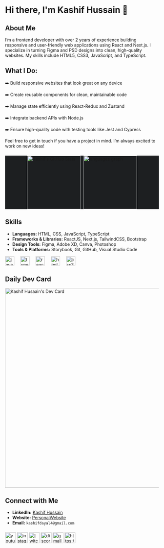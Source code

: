 

# Hi there, I'm Kashif Hussain 👋
## About Me

I’m a frontend developer with over 2 years of experience building responsive and user-friendly web applications using React and Next.js. I specialize in turning Figma and PSD designs into clean, high-quality websites. My skills include HTML5, CSS3, JavaScript, and TypeScript.

## What I Do:
 ➡️ Build responsive websites that look great on any device

 ➡️ Create reusable components for clean, maintainable code

 ➡️ Manage state efficiently using React-Redux and Zustand

 ➡️ Integrate backend APIs with Node.js

 ➡️ Ensure high-quality code with testing tools like Jest and Cypress

Feel free to get in touch if you have a project in mind. I’m always excited to work on new ideas!



###
<div style="display: flex; align-items: center; justify-content: center; background-color: #1d1f21;">
  <a href="https://github.com/kashif-hussain6">
    <img src="https://github-readme-stats.vercel.app/api?username=kashif-hussain6&show_icons=true&line_height=27&count_private=true&title_color=ffffff&text_color=c9cacc&icon_color=2bbc8a&bg_color=1d1f21" alt="Kashif's GitHub Stats" style="height: 175px;"/>
  </a>
  <img src="https://github-readme-stats.vercel.app/api/top-langs?username=maurodesouza&locale=en&hide_title=false&layout=compact&card_width=320&langs_count=5&theme=dracula&hide_border=false" style="height: 175px; margin-left: 10px;" alt="languages graph"/>
</div>





## Skills
- **Languages:** HTML, CSS, JavaScript, TypeScript
- **Frameworks & Libraries:** ReactJS, Next.js, TailwindCSS, Bootstrap
- **Design Tools:** Figma, Adobe XD, Canva, Photoshop
- **Tools & Platforms:** Storybook, Git, GitHub, Visual Studio Code



<div align="left">
  <img src="https://cdn.jsdelivr.net/gh/devicons/devicon/icons/javascript/javascript-original.svg" height="30" alt="javascript logo"  />
  <img width="12" />
  <img src="https://cdn.jsdelivr.net/gh/devicons/devicon/icons/typescript/typescript-original.svg" height="30" alt="typescript logo"  />
  <img width="12" />
  <img src="https://cdn.jsdelivr.net/gh/devicons/devicon/icons/react/react-original.svg" height="30" alt="react logo"  />
  <img width="12" />
  <img src="https://cdn.jsdelivr.net/gh/devicons/devicon/icons/html5/html5-original.svg" height="30" alt="html5 logo"  />
  <img width="12" />
  <img src="https://cdn.jsdelivr.net/gh/devicons/devicon/icons/css3/css3-original.svg" height="30" alt="css3 logo"  />
  <img width="12" />

</div>

###
## Daily Dev Card 
<a href="https://app.daily.dev/kashifhusaain"><img src="https://api.daily.dev/devcards/v2/eQLArrZZLJjLxdq5w7uxK.png?type=wide&r=u9d" width="652" alt="Kashif Husaain's Dev Card"/></a>

## Connect with Me
- **LinkedIn:** [Kashif Hussain](https://www.linkedin.com/in/kashif-hussain64/)
- **Website:** [PersonalWebsite](https://portfolio-react-three-chi.vercel.app/)
- **Email:** `kashifdayal4@gmail.com`

###


<div align="left">
  <img src="https://img.shields.io/static/v1?message=Youtube&logo=youtube&label=&color=FF0000&logoColor=white&labelColor=&style=for-the-badge" height="35" alt="youtube logo"  />
  <img src="https://img.shields.io/static/v1?message=Instagram&logo=instagram&label=&color=E4405F&logoColor=white&labelColor=&style=for-the-badge" height="35" alt="instagram logo"  />
  <img src="https://img.shields.io/static/v1?message=Twitch&logo=twitch&label=&color=9146FF&logoColor=white&labelColor=&style=for-the-badge" height="35" alt="twitch logo"  />
  <img src="https://img.shields.io/static/v1?message=Discord&logo=discord&label=&color=7289DA&logoColor=white&labelColor=&style=for-the-badge" height="35" alt="discord logo"  />
  <img src="https://img.shields.io/static/v1?message=Gmail&logo=gmail&label=&color=D14836&logoColor=white&labelColor=&style=for-the-badge" height="35" alt="gmail logo"  />
  <img src="https://img.shields.io/static/v1?message=LinkedIn&logo=linkedin&label=&color=0077B5&logoColor=white&labelColor=&style=for-the-badge" height="35" alt="https://www.linkedin.com/in/kashif-hussain64/"  />
</div>




